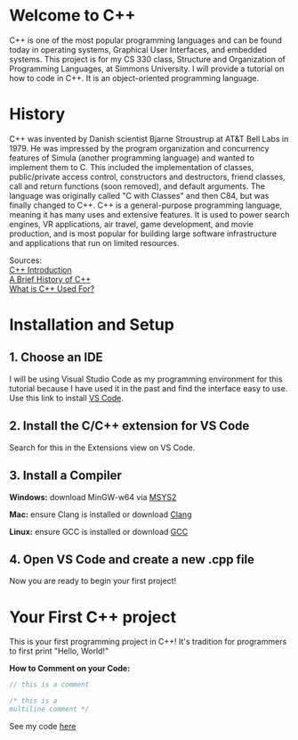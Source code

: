 # Welcome to C++

C++ is one of the most popular programming languages and can be found today in operating systems, Graphical User Interfaces, and embedded systems. This project is for my CS 330 class, Structure and Organization of Programming Languages, at Simmons University. I will provide a tutorial on how to code in C++. It is an object-oriented programming language.

# History

C++ was invented by Danish scientist Bjarne Stroustrup at AT&T Bell Labs in 1979. He was impressed by the program organization and concurrency features of Simula (another programming language) and wanted to implement them to C. This included the implementation of classes, public/private access control, constructors and destructors, friend classes, call and return functions (soon removed), and default arguments. The language was originally called "C with Classes" and then C84, but was finally changed to C++. C++ is a general-purpose programming language, meaning it has many uses and extensive features. It is used to power search engines, VR applications, air travel, game development, and movie production, and is most popular for building large software infrastructure and applications that run on limited resources.

Sources: \
[C++ Introduction](https://www.w3schools.com/cpp/cpp_intro.asp)\
[A Brief History of C++](https://www.perforce.com/blog/qac/misra-cpp-history#introduction-c-history)\
[What is C++ Used For?](https://www.codecademy.com/resources/blog/what-is-c-plus-plus-used-for)

# Installation and Setup

## 1. Choose an IDE

I will be using Visual Studio Code as my programming environment for this tutorial because I have used it in the past and find the interface easy to use.
Use this link to install [VS Code](https://code.visualstudio.com/download).

## 2. Install the C/C++ extension for VS Code

Search for this in the Extensions view on VS Code.

## 3. Install a Compiler

**Windows:**
download MinGW-w64 via [MSYS2](https://code.visualstudio.com/docs/cpp/config-mingw)

**Mac:**
ensure Clang is installed or download [Clang](https://code.visualstudio.com/docs/cpp/config-clang-mac)

**Linux:**
ensure GCC is installed or download [GCC](https://code.visualstudio.com/docs/cpp/config-linux)

## 4. Open VS Code and create a new .cpp file

Now you are ready to begin your first project!

# Your First C++ project

This is your first programming project in C++! It's tradition for programmers to first print "Hello, World!"

**How to Comment on your Code:**
```cpp
// this is a comment

/* this is a 
multiline comment */
```

See my code [here](helloworld.cpp)